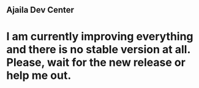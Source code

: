 ## Ajaila Dev Center
# I am currently improving everything and there is no stable version at all. Please, wait for the new release or help me out.

